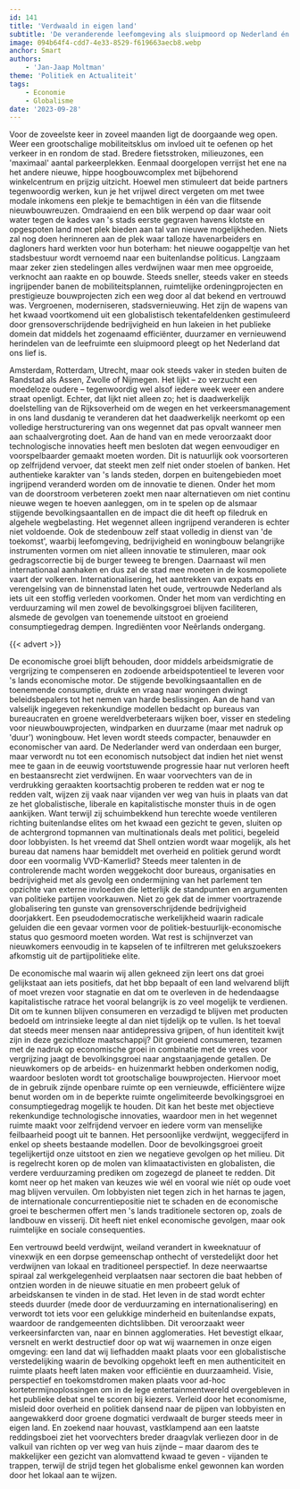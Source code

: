 ```yaml
---
id: 141
title: 'Verdwaald in eigen land'
subtitle: 'De veranderende leefomgeving als sluipmoord op Nederland én wijze globalisme te verslaan'
image: 094b64f4-cdd7-4e33-8529-f619663aecb8.webp
anchor: Smart
authors:
    - 'Jan-Jaap Moltman'
theme: 'Politiek en Actualiteit'
tags:
    - Economie
    - Globalisme
date: '2023-09-28'
---
```


Voor de zoveelste keer in zoveel maanden ligt de doorgaande weg open. Weer een grootschalige mobiliteitsklus om invloed uit te oefenen op het verkeer in en rondom de stad. Bredere fietsstroken, milieuzones, een 'maximaal' aantal parkeerplekken. Eenmaal doorgelopen verrijst het ene na het andere nieuwe, hippe hoogbouwcomplex met bijbehorend winkelcentrum en prijzig uitzicht. Hoewel men stimuleert dat beide partners tegenwoordig werken, kun je het vrijwel direct vergeten om met twee modale inkomens een plekje te bemachtigen in één van die flitsende nieuwbouwreuzen. Omdraaiend en een blik werpend op daar waar ooit water tegen de kades van 's stads eerste gegraven havens klotste en opgespoten land moet plek bieden aan tal van nieuwe mogelijkheden. Niets zal nog doen herinneren aan de plek waar talloze havenarbeiders en dagloners hard werkten voor hun boterham: het nieuwe oogappeltje van het stadsbestuur wordt vernoemd naar een buitenlandse politicus. Langzaam maar zeker zien stedelingen alles verdwijnen waar men mee opgroeide, verknocht aan raakte en op bouwde. Steeds sneller, steeds vaker en steeds ingrijpender banen de mobiliteitsplannen, ruimtelijke ordeningprojecten en prestigieuze bouwprojecten zich een weg door al dat bekend en vertrouwd was. Vergroenen, moderniseren, stadsvernieuwing. Het zijn de wapens van het kwaad voortkomend uit een globalistisch tekentafeldenken gestimuleerd door grensoverschrijdende bedrijvigheid en hun lakeien in het publieke domein dat middels het zogenaamd efficiënter, duurzamer en vernieuwend herindelen van de leefruimte een sluipmoord pleegt op het Nederland dat ons lief is. 
 
Amsterdam, Rotterdam, Utrecht, maar ook steeds vaker in steden buiten de Randstad als Assen, Zwolle of Nijmegen. Het lijkt – zo verzucht een moedeloze oudere – tegenwoordig wel alsof iedere week weer een andere straat openligt. Echter, dat lijkt niet alleen zo; het is daadwerkelijk doelstelling van de Rijksoverheid om de wegen en het verkeersmanagement in ons land dusdanig te veranderen dat het daadwerkelijk neerkomt op een volledige herstructurering van ons wegennet dat pas opvalt wanneer men aan schaalvergroting doet. Aan de hand van en mede veroorzaakt door technologische innovaties heeft men besloten dat wegen eenvoudiger en voorspelbaarder gemaakt moeten worden. Dit is natuurlijk ook voorsorteren op zelfrijdend vervoer, dat steekt men zelf niet onder stoelen of banken. Het authentieke karakter van 's lands steden, dorpen en buitengebieden moet ingrijpend veranderd worden om de innovatie te dienen. Onder het mom van de doorstroom verbeteren zoekt men naar alternatieven om niet continu nieuwe wegen te hoeven aanleggen, om in te spelen op de alsmaar stijgende bevolkingsaantallen en de impact die dit heeft op filedruk en algehele wegbelasting. Het wegennet alleen ingrijpend veranderen is echter niet voldoende. Ook de stedenbouw zelf staat volledig in dienst van 'de toekomst', waarbij leefomgeving, bedrijvigheid en woningbouw belangrijke instrumenten vormen om niet alleen innovatie te stimuleren, maar ook gedragscorrectie bij de burger teweeg te brengen. Daarnaast wil men internationaal aanhaken en dus zal de stad mee moeten in de kosmopoliete vaart der volkeren. Internationalisering, het aantrekken van expats en verengelsing van de binnenstad laten het oude, vertrouwde Nederland als iets uit een stoffig verleden voorkomen. Onder het mom van verdichting en verduurzaming wil men zowel de bevolkingsgroei blijven faciliteren, alsmede de gevolgen van toenemende uitstoot en groeiend consumptiegedrag dempen. Ingrediënten voor Neêrlands ondergang.

{{< advert >}}
 
De economische groei blijft behouden, door middels arbeidsmigratie de vergrijzing te compenseren en zodoende arbeidspotentieel te leveren voor 's lands economische motor. De stijgende bevolkingsaantallen en de toenemende consumptie, drukte en vraag naar woningen dwingt beleidsbepalers tot het nemen van harde beslissingen. Aan de hand van valselijk ingegeven rekenkundige modellen bedacht op bureaus van bureaucraten en groene wereldverbeteraars wijken boer, visser en stedeling voor nieuwbouwprojecten, windparken en duurzame (maar met nadruk op 'duur') woningbouw. Het leven wordt steeds compacter, benauwder en economischer van aard. De Nederlander werd van onderdaan een burger, maar verwordt nu tot een economisch nutsobject dat indien het niet wenst mee te gaan in de eeuwig voortstuwende progressie haar nut verloren heeft en bestaansrecht ziet verdwijnen. En waar voorvechters van de in verdrukking geraakten koortsachtig proberen te redden wat er nog te redden valt, wijzen zij vaak naar vijanden ver weg van huis in plaats van dat ze het globalistische, liberale en kapitalistische monster thuis in de ogen aankijken. Want terwijl zij schuimbekkend hun terechte woede ventileren richting buitenlandse elites om het kwaad een gezicht te geven, sluiten op de achtergrond topmannen van multinationals deals met politici, begeleid door lobbyisten. Is het vreemd dat Shell ontzien wordt waar mogelijk, als het bureau dat namens haar bemiddelt met overheid en politiek gerund wordt door een voormalig VVD-Kamerlid? Steeds meer talenten in de controlerende macht worden weggekocht door bureaus, organisaties en bedrijvigheid met als gevolg een ondermijning van het parlement ten opzichte van externe invloeden die letterlijk de standpunten en argumenten van politieke partijen voorkauwen. Niet zo gek dat de immer voortrazende globalisering ten gunste van grensoverschrijdende bedrijvigheid doorjakkert. Een pseudodemocratische werkelijkheid waarin radicale geluiden die een gevaar vormen voor de politiek-bestuurlijk-economische status quo gesmoord moeten worden. Wat rest is schijnverzet van nieuwkomers eenvoudig in te kapselen of te infiltreren met gelukszoekers afkomstig uit de partijpolitieke elite. 
 
De economische mal waarin wij allen gekneed zijn leert ons dat groei gelijkstaat aan iets positiefs, dat het bbp bepaalt of een land welvarend blijft of moet vrezen voor stagnatie en dat om te overleven in de hedendaagse kapitalistische ratrace het vooral belangrijk is zo veel mogelijk te verdienen. Dit om te kunnen blijven consumeren en verzadigd te blijven met producten bedoeld om intrinsieke leegte al dan niet tijdelijk op te vullen. Is het toeval dat steeds meer mensen naar antidepressiva grijpen, of hun identiteit kwijt zijn in deze gezichtloze maatschappij? Dit groeiend consumeren, tezamen met de nadruk op economische groei in combinatie met de vrees voor vergrijzing jaagt de bevolkingsgroei naar angstaanjagende getallen. De nieuwkomers op de arbeids- en huizenmarkt hebben onderkomen nodig, waardoor besloten wordt tot grootschalige bouwprojecten. Hiervoor moet de in gebruik zijnde openbare ruimte op een vernieuwde, efficiëntere wijze benut worden om in de beperkte ruimte ongelimiteerde bevolkingsgroei en consumptiegedrag mogelijk te houden. Dit kan het beste met objectieve rekenkundige technologische innovaties, waardoor men in het wegennet ruimte maakt voor zelfrijdend vervoer en iedere vorm van menselijke feilbaarheid poogt uit te bannen. Het persoonlijke verdwijnt, weggecijferd in enkel op sheets bestaande modellen. Door de bevolkingsgroei groeit tegelijkertijd onze uitstoot en zien we negatieve gevolgen op het milieu. Dit is regelrecht koren op de molen van klimaatactivisten en globalisten, die verdere verduurzaming prediken om zogezegd de planeet te redden. Dit komt neer op het maken van keuzes wie wél en vooral wie níét op oude voet mag blijven vervuilen. Om lobbyisten niet tegen zich in het harnas te jagen, de internationale concurrentiepositie niet te schaden en de economische groei te beschermen offert men 's lands traditionele sectoren op, zoals de landbouw en visserij. Dit heeft niet enkel economische gevolgen, maar ook ruimtelijke en sociale consequenties.  
 
Een vertrouwd beeld verdwijnt, weiland verandert in kweeknatuur of vinexwijk en een dorpse gemeenschap onthecht of verstedelijkt door het verdwijnen van lokaal en traditioneel perspectief. In deze neerwaartse spiraal zal werkgelegenheid verplaatsen naar sectoren die baat hebben of ontzien worden in de nieuwe situatie en men probeert geluk of arbeidskansen te vinden in de stad. Het leven in de stad wordt echter steeds duurder (mede door de verduurzaming en internationalisering) en verwordt tot iets voor een gelukkige minderheid en buitenlandse expats, waardoor de randgemeenten dichtslibben. Dit veroorzaakt weer verkeersinfarcten van, naar en binnen agglomeraties. Het bevestigt elkaar, versnelt en werkt destructief door op wat wij waarnemen in onze eigen omgeving: een land dat wij liefhadden maakt plaats voor een globalistische verstedelijking waarin de bevolking opgehokt leeft en men authenticiteit en ruimte plaats heeft laten maken voor efficiëntie en duurzaamheid. Visie, perspectief en toekomstdromen maken plaats voor ad-hoc kortetermijnoplossingen om in de lege entertainmentwereld overgebleven in het publieke debat snel te scoren bij kiezers. Verleid door het economisme, misleid door overheid en politiek dansend naar de pijpen van lobbyisten en aangewakkerd door groene dogmatici verdwaalt de burger steeds meer in eigen land. En zoekend naar houvast, vastklampend aan een laatste reddingsboei ziet het voorvechters breder draagvlak verliezen door in de valkuil van richten op ver weg van huis zijnde – maar daarom des te makkelijker een gezicht van alomvattend kwaad te geven - vijanden te trappen, terwijl de strijd tegen het globalisme enkel gewonnen kan worden door het lokaal aan te wijzen.
